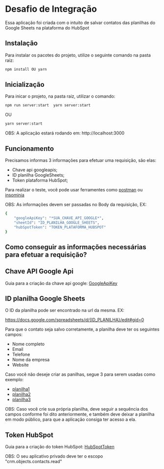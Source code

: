 # Desafio de Integração

Essa aplicação foi criada com o intuito de salvar contatos das planilhas do Google Sheets na plataforma do HubSpot

## Instalação

Para instalar os pacotes do projeto, utilize o seguinte comando na pasta raiz:
```bash
npm install OU yarn
```

## Inicialização
Para inicar o projeto, na pasta raiz, utilizar o comando:
```bash
npm run server:start  yarn server:start
```
OU
```bash
yarn server:start
```
OBS: A aplicação estará rodando em: http://localhost:3000


## Funcionamento
Precisamos informas 3 informações para efetuar uma requisição, são elas:

 - Chave api googleapis;
 - ID planilha GoogleSheets;
 - Token plataforma HubSpot;


Para realizar o teste, você pode usar ferramentes como [postman](https://www.postman.com/downloads/) ou [insominia](https://insomnia.rest/download)

OBS: As informações devem ser passadas no Body da requisição, EX:
```bash
{
    "googleApiKey": "*SUA_CHAVE_API_GOOGLE*",
    "sheetId": "ID_PLANILHA_GOOGLE_SHEETS",
    "hubSpotToken": "TOKEN_PLATAFORMA_HUBSPOT"
}
```

## Como conseguir as informações necessárias para efetuar a requisição?

## Chave API Google Api

Guia para a criação da chave api google: [GoogleApiKey](https://support.google.com/googleapi/answer/6158862?hl=en)

## ID planilha Google Sheets

O ID da planilha pode ser encontrado na url da mesma. EX:

https://docs.google.com/spreadsheets/d/{ID_PLANILHA}/edit#gid=0


Para que o contato seja salvo corretamente, a planilha deve ter os seguintes campos:

- Nome completo
- Email
- Telefone
- Nome da empresa
- Website

Caso você não deseje criar as panilhas, segue 3 para serem usadas como exemplo:

- [planilha1](https://docs.google.com/spreadsheets/d/1YgvbwceX-Fbl6q5XtUQ-HWHaw37XxFsIsWkKCZV9JXE/edit#gid=0) 
- [planilha2](https://docs.google.com/spreadsheets/d/18cERsZkVOienhlYrqcunleIddT73SWTzuUH8i_xRNCM/edit#gid=0)
- [planilha3](https://docs.google.com/spreadsheets/d/1iMRJeDjX9LXCtw2Ys4h17wv8jryFCC1HfxHr06jjDqw/edit#gid=0)


OBS: Caso você crie sua própria planilha, deve seguir a sequência dos campos conforme foi dito anteriormente, e também deve deixar a planilha em modo público, para que a aplicação consiga ter acesso a ela.

## Token HubSpot

Guia para a criação do token HubSpot: [HubSpotToken](https://knowledge.hubspot.com/pt/integrations/how-do-i-get-my-hubspot-api-key#:~:text=Na%20sua%20conta%20da%20HubSpot,em%20Gerar%20chave%20de%20API.)

OBS: O seu aplicativo privado deve ter o escopo "crm.objects.contacts.read"